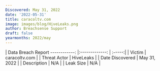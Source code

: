 ```yaml
---
Discovered: May 31, 2022
date: '2022-05-31'
title: caracoltv.com
image: images/blog/HiveLeaks.png
author: Breachsense Support
draft: false
yearmonths: 2022/may
---
```



| Data Breach Report
------------:   |:-------------:    | :-----:|
| Victim    | caracoltv.com      | 
| Threat Actor    | HiveLeaks      | 
| Date Discovered    | May 31, 2022      | 
| Description    | N/A      | 
| Leak Size    | N/A      | 

